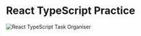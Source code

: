 # React TypeScript Practice

![React TypeScript Task Organiser](https://github.com/shallihan/react-typescript-practice/tree/main/src/extra/react-typescript.gif)
